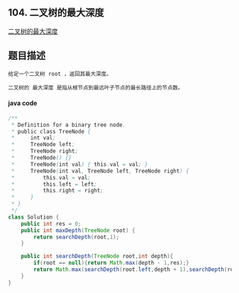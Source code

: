 ## 104. 二叉树的最大深度

[二叉树的最大深度](https://leetcode.cn/problems/maximum-depth-of-binary-tree/)



## 题目描述

```
给定一个二叉树 root ，返回其最大深度。

二叉树的 最大深度 是指从根节点到最远叶子节点的最长路径上的节点数。
```



#### java code

```java
/**
 * Definition for a binary tree node.
 * public class TreeNode {
 *     int val;
 *     TreeNode left;
 *     TreeNode right;
 *     TreeNode() {}
 *     TreeNode(int val) { this.val = val; }
 *     TreeNode(int val, TreeNode left, TreeNode right) {
 *         this.val = val;
 *         this.left = left;
 *         this.right = right;
 *     }
 * }
 */
class Solution {
    public int res = 0;
    public int maxDepth(TreeNode root) {
        return searchDepth(root,1);
    }

    public int searchDepth(TreeNode root,int depth){
        if(root == null){return Math.max(depth - 1,res);}
        return Math.max(searchDepth(root.left,depth + 1),searchDepth(root.right,depth + 1));
    }
}

```

